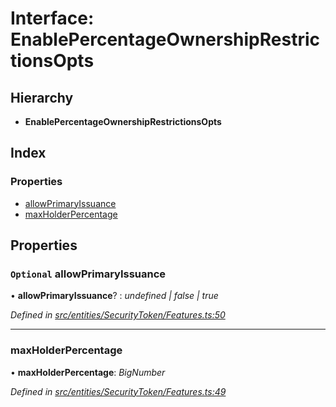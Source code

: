 # Interface: EnablePercentageOwnershipRestrictionsOpts

## Hierarchy

* **EnablePercentageOwnershipRestrictionsOpts**

## Index

### Properties

* [allowPrimaryIssuance](_entities_securitytoken_features_.enablepercentageownershiprestrictionsopts.md#optional-allowprimaryissuance)
* [maxHolderPercentage](_entities_securitytoken_features_.enablepercentageownershiprestrictionsopts.md#maxholderpercentage)

## Properties

### `Optional` allowPrimaryIssuance

• **allowPrimaryIssuance**? : *undefined | false | true*

*Defined in [src/entities/SecurityToken/Features.ts:50](https://github.com/PolymathNetwork/polymath-sdk/blob/550676f/src/entities/SecurityToken/Features.ts#L50)*

___

###  maxHolderPercentage

• **maxHolderPercentage**: *BigNumber*

*Defined in [src/entities/SecurityToken/Features.ts:49](https://github.com/PolymathNetwork/polymath-sdk/blob/550676f/src/entities/SecurityToken/Features.ts#L49)*
